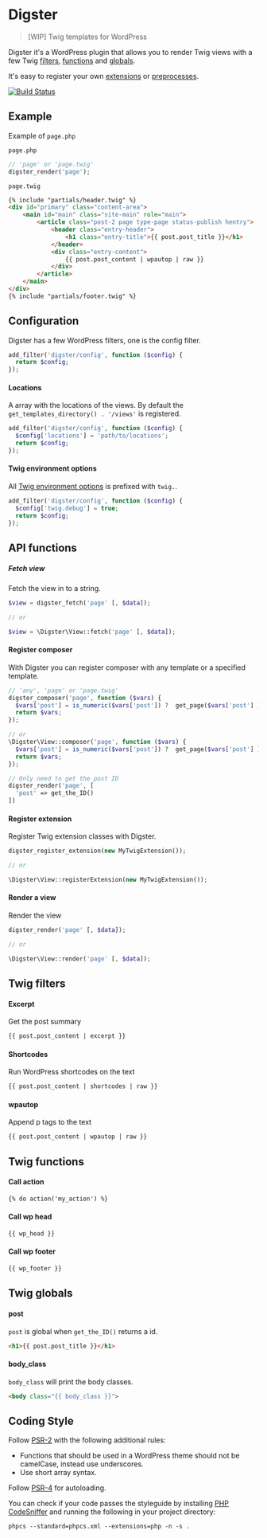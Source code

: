 # Digster

> [WIP] Twig templates for WordPress

Digster it's a WordPress plugin that allows you to render Twig views with a
few Twig [filters](#twig-filters), [functions](#twig-functions) and [globals](#twig-globals).

It's easy to register your own [extensions](#register-extension) or [preprocesses](#register-preprocess).

[![Build Status](https://travis-ci.org/frozzare/digster.svg?branch=master)](https://travis-ci.org/frozzare/digster)

## Example

Example of `page.php`

`page.php`
```php
// 'page' or 'page.twig'
digster_render('page');
```

`page.twig`
```html
{% include "partials/header.twig" %}
<div id="primary" class="content-area">
	<main id="main" class="site-main" role="main">
		<article class="post-2 page type-page status-publish hentry">
			<header class="entry-header">
				<h1 class="entry-title">{{ post.post_title }}</h1>
			</header>
			<div class="entry-content">
				{{ post.post_content | wpautop | raw }}
			</div>
		</article>
	</main>
</div>
{% include "partials/footer.twig" %}
```

## Configuration

Digster has a few WordPress filters, one is the config filter.

```php
add_filter('digster/config', function ($config) {
  return $config;
});
```

#### Locations

A array with the locations of the views. By default
the `get_templates_directory() . '/views'` is registered.

```php
add_filter('digster/config', function ($config) {
  $config['locations'] = 'path/to/locations';
  return $config;
});
```

#### Twig environment options

All [Twig environment options](http://twig.sensiolabs.org/doc/api.html#environment-options) is prefixed with `twig.`.

```php
add_filter('digster/config', function ($config) {
  $config['twig.debug'] = true;
  return $config;
});
```

## API functions

##### Fetch view

Fetch the view in to a string.

```php
$view = digster_fetch('page' [, $data]);

// or

$view = \Digster\View::fetch('page' [, $data]);
```

#### Register composer

With Digster you can register composer with any template or a specified template.

```php
// 'any', 'page' or 'page.twig'
digster_composer('page', function ($vars) {
  $vars['post'] = is_numeric($vars['post']) ?  get_page($vars['post'] ) : $vars['post'];
  return $vars;
});

// or
\Digster\View::composer('page', function ($vars) {
  $vars['post'] = is_numeric($vars['post']) ?  get_page($vars['post'] ) : $vars['post'];
  return $vars;
});

// Only need to get the post ID
digster_render('page', [
  'post' => get_the_ID()
])
```

#### Register extension

Register Twig extension classes with Digster.

```php
digster_register_extension(new MyTwigExtension());

// or

\Digster\View::registerExtension(new MyTwigExtension());
```

#### Render a view

Render the view

```php
digster_render('page' [, $data]);

// or

\Digster\View::render('page' [, $data]);
```

## Twig filters

#### Excerpt

Get the post summary

```html
{{ post.post_content | excerpt }}
```

#### Shortcodes

Run WordPress shortcodes on the text

```html
{{ post.post_content | shortcodes | raw }}
```
#### wpautop

Append p tags to the text

```html
{{ post.post_content | wpautop | raw }}
```

## Twig functions

#### Call action

```html
{% do action('my_action') %}
```

#### Call wp head

```html
{{ wp_head }}
```

#### Call wp footer

```html
{{ wp_footer }}
```

## Twig globals

#### post

`post` is global when `get_the_ID()` returns a id.

```html
<h1>{{ post.post_title }}</h1>
```

#### body_class

`body_class` will print the body classes.

```html
<body class="{{ body_class }}">
```

## Coding Style

Follow [PSR-2](http://www.php-fig.org/psr/psr-2/) with the following additional rules:

- Functions that should be used in a WordPress theme should not be camelCase, instead use underscores.
- Use short array syntax.

Follow [PSR-4](http://www.php-fig.org/psr/psr-4/) for autoloading.

You can check if your code passes the styleguide by installing [PHP CodeSniffer](https://github.com/squizlabs/PHP_CodeSniffer) and running the following in your project directory:

```
phpcs --standard=phpcs.xml --extensions=php -n -s .
```
